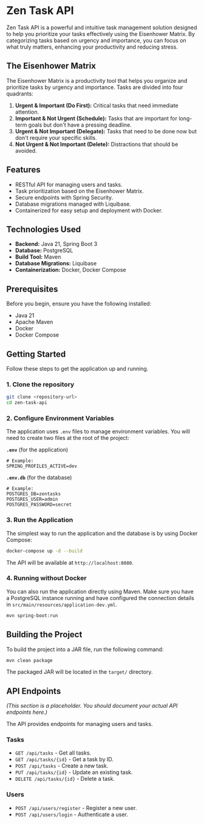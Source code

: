 # Zen Task API

Zen Task API is a powerful and intuitive task management solution designed to help you prioritize your tasks effectively using the Eisenhower Matrix. By categorizing tasks based on urgency and importance, you can focus on what truly matters, enhancing your productivity and reducing stress.

## The Eisenhower Matrix

The Eisenhower Matrix is a productivity tool that helps you organize and prioritize tasks by urgency and importance. Tasks are divided into four quadrants:

1. **Urgent & Important (Do First):** Critical tasks that need immediate attention.
2. **Important & Not Urgent (Schedule):** Tasks that are important for long-term goals but don't have a pressing deadline.
3. **Urgent & Not Important (Delegate):** Tasks that need to be done now but don't require your specific skills.
4. **Not Urgent & Not Important (Delete):** Distractions that should be avoided.

## Features

- RESTful API for managing users and tasks.
- Task prioritization based on the Eisenhower Matrix.
- Secure endpoints with Spring Security.
- Database migrations managed with Liquibase.
- Containerized for easy setup and deployment with Docker.

## Technologies Used

- **Backend:** Java 21, Spring Boot 3
- **Database:** PostgreSQL
- **Build Tool:** Maven
- **Database Migrations:** Liquibase
- **Containerization:** Docker, Docker Compose

## Prerequisites

Before you begin, ensure you have the following installed:

- Java 21
- Apache Maven
- Docker
- Docker Compose

## Getting Started

Follow these steps to get the application up and running.

### 1. Clone the repository

```bash
git clone <repository-url>
cd zen-task-api
```

### 2. Configure Environment Variables

The application uses `.env` files to manage environment variables. You will need to create two files at the root of the project:

**`.env`** (for the application)

```properties
# Example:
SPRING_PROFILES_ACTIVE=dev
```

**`.env.db`** (for the database)

```properties
# Example:
POSTGRES_DB=zentasks
POSTGRES_USER=admin
POSTGRES_PASSWORD=secret
```

### 3. Run the Application

The simplest way to run the application and the database is by using Docker Compose:

```bash
docker-compose up -d --build
```

The API will be available at `http://localhost:8080`.

### 4. Running without Docker

You can also run the application directly using Maven. Make sure you have a PostgreSQL instance running and have configured the connection details in `src/main/resources/application-dev.yml`.

```bash
mvn spring-boot:run
```

## Building the Project

To build the project into a JAR file, run the following command:

```bash
mvn clean package
```

The packaged JAR will be located in the `target/` directory.

## API Endpoints

_(This section is a placeholder. You should document your actual API endpoints here.)_

The API provides endpoints for managing users and tasks.

### Tasks

- `GET /api/tasks` - Get all tasks.
- `GET /api/tasks/{id}` - Get a task by ID.
- `POST /api/tasks` - Create a new task.
- `PUT /api/tasks/{id}` - Update an existing task.
- `DELETE /api/tasks/{id}` - Delete a task.

### Users

- `POST /api/users/register` - Register a new user.
- `POST /api/users/login` - Authenticate a user.
